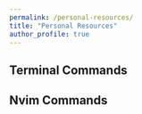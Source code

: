 ```yaml
---
permalink: /personal-resources/
title: "Personal Resources"
author_profile: true
---
```


## Terminal Commands

## Nvim Commands
